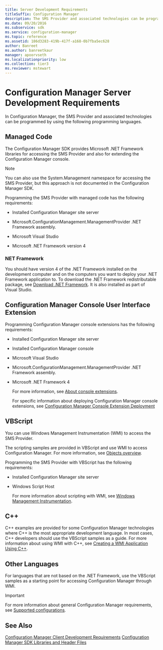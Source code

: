 ```yaml
---
title: Server Development Requirements
titleSuffix: Configuration Manager
description: The SMS Provider and associated technologies can be programmed by using managed code, VBScript, C++, and other languages.
ms.date: 09/20/2016
ms.subservice: sdk
ms.service: configuration-manager
ms.topic: reference
ms.assetid: 186d3283-419b-417f-a168-0b7fba5ec628
author: Banreet
ms.author: banreetkaur
manager: apoorvseth
ms.localizationpriority: low
ms.collection: tier3
ms.reviewer: mstewart
---
```

# Configuration Manager Server Development Requirements
In Configuration Manager, the SMS Provider and associated technologies can be programmed by using the following programming languages.

## Managed Code
 The Configuration Manager SDK provides Microsoft .NET Framework libraries for accessing the SMS Provider and also for extending the Configuration Manager console.

> [!NOTE]
>  You can also use the System.Management namespace for accessing the SMS Provider, but this approach is not documented in the Configuration Manager SDK.

 Programming the SMS Provider with managed code has the following requirements:

-   Installed Configuration Manager site server

-   Microsoft.ConfigurationManagement.ManagementProvider .NET Framework assembly.

-   Microsoft Visual Studio

-   Microsoft .NET Framework version 4

### NET Framework
 You should have version 4 of the .NET Framework installed on the development computer and on the computers you want to deploy your .NET Framework application to. To download the .NET Framework redistributable package, see [Download .NET Framework](https://dotnet.microsoft.com/download/dotnet-framework). It is also installed as part of Visual Studio.

## Configuration Manager Console User Interface Extension
 Programming Configuration Manager console extensions has the following requirements:

- Installed Configuration Manager site server

- Installed Configuration Manager console

- Microsoft Visual Studio

- Microsoft.ConfigurationManagement.ManagementProvider .NET Framework assembly.

- Microsoft .NET Framework 4

  For more information, see [About console extensions](../servers/console/about-configuration-manager-console-extension.md).

  For specific information about deploying Configuration Manager console extensions, see [Configuration Manager Console Extension Deployment](../../../develop/core/servers/console/console-extension-deployment.md)

## VBScript
 You can use Windows Management Instrumentation (WMI) to access the SMS Provider.

 The scripting samples are provided in VBScript and use WMI to access Configuration Manager. For more information, see [Objects overview](../understand/configuration-manager-objects-overview.md).

 Programming the SMS Provider with VBScript has the following requirements:

- Installed Configuration Manager site server

- Windows Script Host

  For more information about scripting with WMI, see [Windows Management Instrumentation](/windows/win32/wmisdk/wmi-start-page).

## C++
 C++ examples are provided for some Configuration Manager technologies where C++ is the most appropriate development language. In most cases, C++ developers should use the VBScript samples as a guide. For more information about using WMI with C++, see [Creating a WMI Application Using C++](/windows/win32/wmisdk/creating-a-wmi-application-using-c-).

## Other Languages
 For languages that are not based on the .NET Framework, use the VBScript samples as a starting point for accessing Configuration Manager through WMI.

> [!IMPORTANT]
>  For more information about general Configuration Manager requirements, see [Supported configurations](../../../core/plan-design/configs/supported-configurations.md).

## See Also
 [Configuration Manager Client Development Requirements](../../../develop/core/reqs/client-development-requirements.md)
 [Configuration Manager SDK Libraries and Header Files](../../../develop/core/reqs/configuration-manager-sdk-libraries-and-header-files.md)
